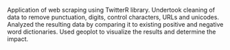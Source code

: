 Application of web scraping using TwitterR library. 
Undertook cleaning of data to remove punctuation, digits, control characters, URLs and unicodes.
Analyzed the resulting data by comparing it to existing positive and negative word dictionaries.
Used geoplot to visualize the results and determine the impact.
